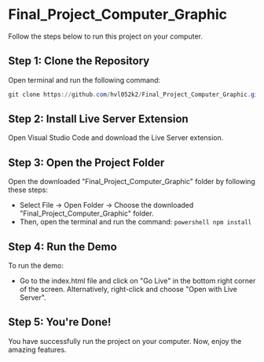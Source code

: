 # Final_Project_Computer_Graphic

Follow the steps below to run this project on your computer.

## Step 1: Clone the Repository

Open terminal and run the following command:

```powershell
git clone https://github.com/hvl052k2/Final_Project_Computer_Graphic.git
```

## Step 2: Install Live Server Extension

Open Visual Studio Code and download the Live Server extension.

## Step 3: Open the Project Folder

Open the downloaded "Final_Project_Computer_Graphic" folder by following these steps:
- Select File -> Open Folder -> Choose the downloaded "Final_Project_Computer_Graphic" folder.
- Then, open the terminal and run the command: ```powershell npm install```

## Step 4: Run the Demo

To run the demo:
- Go to the index.html file and click on "Go Live" in the bottom right corner of the screen.
  Alternatively, right-click and choose "Open with Live Server".

## Step 5: You're Done!

You have successfully run the project on your computer. Now, enjoy the amazing features.
